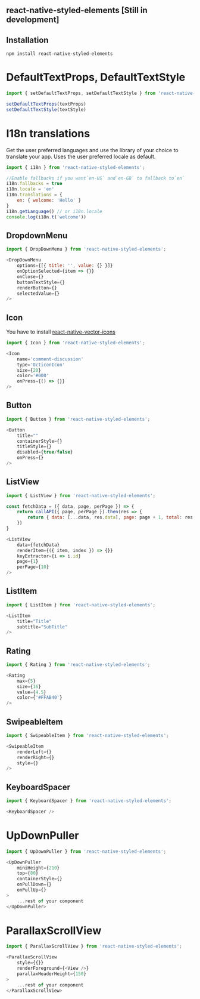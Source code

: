 ## react-native-styled-elements [Still in development]

## Installation

```
npm install react-native-styled-elements
```

# DefaultTextProps, DefaultTextStyle

```js
import { setDefaultTextProps, setDefaultTextStyle } from 'react-native-styled-elements';

setDefaultTextProps(textProps)
setDefaultTextStyle(textStyle)
```

#  I18n translations
Get the user preferred languages and use the library of your choice to translate your app. Uses the user preferred locale as default.

```js
import { i18n } from 'react-native-styled-elements';

//Enable fallbacks if you want`en-US` and`en-GB` to fallback to`en`
i18n.fallbacks = true
i18n.locale = 'en'
i18n.translations = {
    en: { welcome: 'Hello' }
}
i18n.getLanguage() // or i18n.locale
console.log(i18n.t('welcome'))
```

## DropdownMenu

```js
import { DropDownMenu } from 'react-native-styled-elements';

<DropDownMenu
    options={[{ title: '', value: {} }]}
    onOptionSelected={item => {}}
    onClose={}
    buttonTextStyle={}
    renderButton={}
    selectedValue={}
/>
```


## Icon
You have to install [react-native-vector-icons](https://github.com/oblador/react-native-vector-icons)

```js
import { Icon } from 'react-native-styled-elements';

<Icon
    name='comment-discussion'
    type='OcticonIcon'
    size={20}
    color='#000'
    onPress={() => {}}
/>
```

## Button
```js
import { Button } from 'react-native-styled-elements';

<Button
    title=""
    containerStyle={}
    titleStyle={}
    disabled={true/false}
    onPress={}
/>
```

## ListView
```js
import { ListView } from 'react-native-styled-elements';

const fetchData = ({ data, page, perPage }) => {
    return callAPI({ page, perPage }).then(res => {
        return { data: [...data, res.data], page: page + 1, total: res.total }
    })
}

<ListView
    data={fetchData}
    renderItem={({ item, index }) => {}}
    keyExtractor={i => i.id}
    page={1}
    perPage={10}
/>
```

## ListItem
```js
import { ListItem } from 'react-native-styled-elements';

<ListItem
    title="Title"
    subtitle="SubTitle"
/>
```


## Rating
```js
import { Rating } from 'react-native-styled-elements';

<Rating
    max={5}
    size={16}
    value={4.5}
    color={'#FFAB40'}
/>
```

## SwipeableItem
```js
import { SwipeableItem } from 'react-native-styled-elements';

<SwipeableItem
    renderLeft={}
    renderRight={}
    style={}
/>
```

## KeyboardSpacer
```js
import { KeyboardSpacer } from 'react-native-styled-elements';

<KeyboardSpacer />
```
# UpDownPuller

```js
import { UpDownPuller } from 'react-native-styled-elements';

<UpDownPuller
    miniHeight={210}
    top={80}
    containerStyle={}
    onPullDown={}
    onPullUp={}
>
    ...rest of your component
</UpDownPuller>
```

# ParallaxScrollView

```js
import { ParallaxScrollView } from 'react-native-styled-elements';

<ParallaxScrollView
    style={{}}
    renderForeground={<View />}
    parallaxHeaderHeight={150}
>
    ...rest of your component
</ParallaxScrollView>
```
